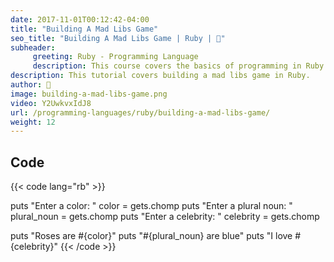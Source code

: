 ```yaml
---
date: 2017-11-01T00:12:42-04:00
title: "Building A Mad Libs Game"
seo_title: "Building A Mad Libs Game | Ruby | 🦒"
subheader:
     greeting: Ruby - Programming Language
     description: This course covers the basics of programming in Ruby. Work your way through the videos/articles and I'll teach you everything you need to know to start your programming journey!
description: This tutorial covers building a mad libs game in Ruby.
author: 🦒
image: building-a-mad-libs-game.png
video: Y2UwkvxIdJ8
url: /programming-languages/ruby/building-a-mad-libs-game/
weight: 12
---
```


## Code

{{< code lang="rb" >}}

puts "Enter a color: "
color = gets.chomp
puts "Enter a plural noun: "
plural_noun = gets.chomp
puts "Enter a celebrity: "
celebrity = gets.chomp


puts "Roses are #{color}"
puts "#{plural_noun} are blue"
puts "I love #{celebrity}"
{{< /code >}}